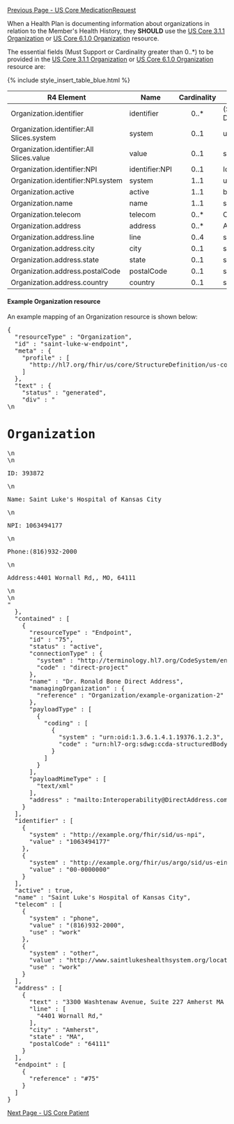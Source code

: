 [Previous Page - US Core MedicationRequest](USCoreMedicationRequest.html)

When a Health Plan is documenting information about organizations in relation to the Member's Health History, they 
**SHOULD** use the
[US Core 3.1.1 Organization]({{site.data.fhir.ver.uscore3}}/StructureDefinition-us-core-organization.html) or
[US Core 6.1.0 Organization]({{site.data.fhir.ver.uscore6}}/StructureDefinition-us-core-organization.html) resource.

The essential fields (Must Support or Cardinality greater than 0..*) to be provided in the
[US Core 3.1.1 Organization]({{site.data.fhir.ver.uscore3}}/StructureDefinition-us-core-organization.html) or
[US Core 6.1.0 Organization]({{site.data.fhir.ver.uscore6}}/StructureDefinition-us-core-organization.html) resource 
are:

{% include style_insert_table_blue.html %}

| R4 Element                                 | Name            | Cardinality | Type               |
|--------------------------------------------|-----------------|:-----------:|--------------------|
|  Organization.identifier                   |  identifier     |     0..*    | (Slice Definition) |
|  Organization.identifier:All Slices.system |  system         |     0..1    | uri                |
|  Organization.identifier:All Slices.value  |  value          |     0..1    | string             |
|  Organization.identifier:NPI               |  identifier:NPI |     0..1    | Identifier         |
|  Organization.identifier:NPI.system        |  system         |     1..1    | uri                |
|  Organization.active                       |  active         |     1..1    | boolean            |
|  Organization.name                         |  name           |     1..1    | string             |
|  Organization.telecom                      |  telecom        |     0..*    | ContactPoint       |
|  Organization.address                      |  address        |     0..*    | Address            |
|  Organization.address.line                 |  line           |     0..4    | string             |
|  Organization.address.city                 |  city           |     0..1    | string             |
|  Organization.address.state                |  state          |     0..1    | string             |
|  Organization.address.postalCode           |  postalCode     |     0..1    | string             |
|  Organization.address.country              |  country        |     0..1    | string             |

#### Example Organization resource

An example mapping of an Organization resource is shown below:

<pre>
{
  "resourceType" : "Organization",
  "id" : "saint-luke-w-endpoint",
  "meta" : {
    "profile" : [
      "http://hl7.org/fhir/us/core/StructureDefinition/us-core-organization"
    ]
  },
  "text" : {
    "status" : "generated",
    "div" : "<div xmlns=\"http://www.w3.org/1999/xhtml\">\n            <h1>Organization</h1>\n            <div>\n                <p>ID: 393872</p>\n                <p>Name: Saint Luke's Hospital of Kansas City </p>\n                <p>NPI: 1063494177</p>\n                <p>Phone:(816)932-2000</p>\n                <p>Address:4401 Wornall Rd,, MO, 64111</p>\n            </div>\n        </div>"
  },
  "contained" : [
    {
      "resourceType" : "Endpoint",
      "id" : "75",
      "status" : "active",
      "connectionType" : {
        "system" : "http://terminology.hl7.org/CodeSystem/endpoint-connection-type",
        "code" : "direct-project"
      },
      "name" : "Dr. Ronald Bone Direct Address",
      "managingOrganization" : {
        "reference" : "Organization/example-organization-2"
      },
      "payloadType" : [
        {
          "coding" : [
            {
              "system" : "urn:oid:1.3.6.1.4.1.19376.1.2.3",
              "code" : "urn:hl7-org:sdwg:ccda-structuredBody:1.1"
            }
          ]
        }
      ],
      "payloadMimeType" : [
        "text/xml"
      ],
      "address" : "mailto:Interoperability@DirectAddress.com"
    }
  ],
  "identifier" : [
    {
      "system" : "http://example.org/fhir/sid/us-npi",
      "value" : "1063494177"
    },
    {
      "system" : "http://example.org/fhir/us/argo/sid/us-ein",
      "value" : "00-0000000"
    }
  ],
  "active" : true,
  "name" : "Saint Luke's Hospital of Kansas City",
  "telecom" : [
    {
      "system" : "phone",
      "value" : "(816)932-2000",
      "use" : "work"
    },
    {
      "system" : "other",
      "value" : "http://www.saintlukeshealthsystem.org/locations/saint-lukes-hospital-kansas-city",
      "use" : "work"
    }
  ],
  "address" : [
    {
      "text" : "3300 Washtenaw Avenue, Suite 227 Amherst MA 01002",
      "line" : [
        "4401 Wornall Rd,"
      ],
      "city" : "Amherst",
      "state" : "MA",
      "postalCode" : "64111"
    }
  ],
  "endpoint" : [
    {
      "reference" : "#75"
    }
  ]
}
</pre>



[Next Page - US Core Patient](USCorePatient.html)
